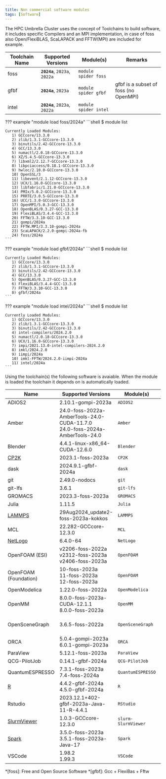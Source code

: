 ```yaml
---
title: Non commercial software modules
tags: [Software]
---
```


The HPC Umbrella Cluster uses the concept of Toolchains to build software, it includes specific Compilers and an MPI
implementation, in case of foss also Open/FlexiBLAS, ScaLAPACK and FFTW(MPI) are included for example.   

| Toolchain Name | Supported Versions            | Module(s)             | Remarks                               |
|----------------|-------------------------------|-----------------------|---------------------------------------|
| foss           | **`2024a`**, `2023a`, `2022a` | `module spider foss`  |                                       |
| gfbf           | **`2024a`**, `2023a`          | `module spider gfbf`  | gfbf is a subset of foss (no OpenMPI) |
| intel          | **`2024a`**, `2023a`, `2022a` | `module spider intel` |                                       |

??? example "module load foss/2024a"
    ```shell
    $ module list

    Currently Loaded Modules:
       1) GCCcore/13.3.0
       2) zlib/1.3.1-GCCcore-13.3.0
       3) binutils/2.42-GCCcore-13.3.0
       4) GCC/13.3.0
       5) numactl/2.0.18-GCCcore-13.3.0
       6) XZ/5.4.5-GCCcore-13.3.0
       7) libxml2/2.12.7-GCCcore-13.3.0
       8) libpciaccess/0.18.1-GCCcore-13.3.0
       9) hwloc/2.10.0-GCCcore-13.3.0
       10) OpenSSL/3
       11) libevent/2.1.12-GCCcore-13.3.0
       12) UCX/1.16.0-GCCcore-13.3.0
       13) libfabric/1.21.0-GCCcore-13.3.0
       14) PMIx/5.0.2-GCCcore-13.3.0
       15) PRRTE/3.0.5-GCCcore-13.3.0
       16) UCC/1.3.0-GCCcore-13.3.0
       17) OpenMPI/5.0.3-GCC-13.3.0
       18) OpenBLAS/0.3.27-GCC-13.3.0
       19) FlexiBLAS/3.4.4-GCC-13.3.0
       20) FFTW/3.3.10-GCC-13.3.0
       21) gompi/2024a
       22) FFTW.MPI/3.3.10-gompi-2024a
       23) ScaLAPACK/2.2.0-gompi-2024a-fb
       24) foss/2024a
    ```

??? example "module load gfbf/2024a"
    ```shell
    $ module list

    Currently Loaded Modules:
       1) GCCcore/13.3.0
       2) zlib/1.3.1-GCCcore-13.3.0
       3) binutils/2.42-GCCcore-13.3.0
       4) GCC/13.3.0
       5) OpenBLAS/0.3.27-GCC-13.3.0
       6) FlexiBLAS/3.4.4-GCC-13.3.0
       7) FFTW/3.3.10-GCC-13.3.0
       8) gfbf/2024a
    ```

??? example "module load intel/2024a"
    ```shell
    $ module list

    Currently Loaded Modules:
       1) GCCcore/13.3.0
       2) zlib/1.3.1-GCCcore-13.3.0
       3) binutils/2.42-GCCcore-13.3.0
       4) intel-compilers/2024.2.0
       5) numactl/2.0.18-GCCcore-13.3.0
       6) UCX/1.16.0-GCCcore-13.3.0
       7) impi/2021.13.0-intel-compilers-2024.2.0
       8) imkl/2024.2.0
       9) iimpi/2024a
       10) imkl-FFTW/2024.2.0-iimpi-2024a
       11) intel/2024a
    ```

Using the toolchain(s) the following software is avaiable. When the module is loaded the toolchain it depends on is automatically loaded.

| Name                                        | Supported Versions                                                                   | Module(s)           | https://hpc.tue.nl          |
|---------------------------------------------|--------------------------------------------------------------------------------------|---------------------|-----------------------------|
| ADIOS2                                      | 2.10.1-gompi-2023a                                                                   | `ADIOS2`            |                             |
| Amber                                       | 24.0-foss-2022a-AmberTools-24.0-CUDA-11.7.0<br>24.0-foss-2024a-AmberTools-24.0       | `Amber`             |                             |
| Blender                                     | 4.4.1-linux-x86_64-CUDA-12.6.0                                                       | `Blender`           | Yes                         |
| [CP2K](recipes/cp2k.md)                     | 2023.1-foss-2023a                                                                    | `CP2K`              |                             |
| dask                                        | 2024.9.1-gfbf-2024a                                                                  | `dask`              |                             |
| git                                         | 2.49.0-nodocs                                                                        | `git`               |                             |
| git-lfs                                     | 3.6.1                                                                                | `git-lfs`           |                             |
| GROMACS                                     | 2023.3-foss-2023a                                                                    | `GROMACS`           |                             |
| Julia                                       | 1.11.5                                                                               | `Julia`             | Yes via Pluto               |
| [LAMMPS](recipes/lammps.md)                 | 29Aug2024_update2-foss-2023a-kokkos                                                  | `LAMMPS`            |                             |
| MCL                                         | 22.282-GCCcore-12.3.0                                                                | `MCL`               |                             |
| [NetLogo](recipes/netlogo.md)               | 6.4.0-64                                                                             | `NetLogo`           | Yes                         |
| OpenFOAM (ESI)                              | v2206-foss-2022a<br>v2312-foss-2023a<br>v2406-foss-2023a                             | `OpenFOAM`          |                             |
| OpenFOAM (Foundation)                       | 10-foss-2023a<br>11-foss-2023a<br>12-foss-2023a                                      | `OpenFOAM`          |                             |
| OpenModelica                                | 1.22.0-foss-2022a                                                                    | `OpenModelica`      |                             |
| OpenMM                                      | 8.0.0-foss-2023a-CUDA-12.1.1<br>8.0.0-foss-2023a                                     | `OpenMM`            |                             |
| OpenSceneGraph                              | 3.6.5-foss-2022a                                                                     | `OpenSceneGraph`    | Yes via Interactive Desktop |
| ORCA                                        | 5.0.4-gompi-2023a<br>6.0.1-gompi-2023a                                               | `ORCA`              |                             |
| ParaView                                    | 5.12.1-foss-2023a                                                                    | `ParaView`          | Yes                         |
| QCG-PilotJob                                | 0.14.1-gfbf-2024a                                                                    | `QCG-PilotJob`      |                             |
| QuantumESPRESSO                             | 7.3.1-foss-2023a<br>7.4-foss-2024a                                                   | `QuantumESPRESSO`   |                             |
| [R](recipes/r.md)                           | 4.4.2-gfbf-2024a<br>4.5.0-gfbf-2024a                                                 | `R`                 | Yes via Rstudio             |
| Rstudio                                     | 2023.12.1+402-gfbf-2023a-Java-11-R-4.4.1                                             | `RStudio`           | Yes                         |
| [SlurmViewer](../steps/jobs/slurmviewer.md) | 1.0.3-GCCcore-12.3.0                                                                 | `slurm-SlurmViewer` |                             |
| [Spark](recipes/spark.md)                   | 3.5.0-foss-2023a<br>3.5.1-foss-2023a-Java-17                                         | `Spark`             |                             |
| VSCode                                      | 1.98.2<br>1.99.3                                                                     | `VSCode`            | Yes via CodeServer          |

*[foss]: Free and Open Source Software
*[gfbf]: Gcc + FlexiBas + Fftw
